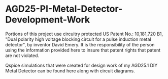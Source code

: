 # AGD25-PI-Metal-Detector-Development-Work
Portions of this project use circuitry protected US Patent No.: 10,181,720 B1,
"Dual polarity high voltage blocking circuit for a pulse induction metal detector", by
inventor David Emery. It is the responsibility of the person using the information provided here
to insure that patent rights that patent are not violated.

Qspice simulations that were created for design work of my AGD25.1 DIY Metal Detector
can be found here along with circuit diagrams.
